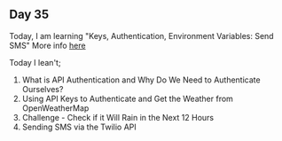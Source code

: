 ## Day 35

Today, I am learning "Keys, Authentication, Environment Variables: Send SMS"
More info [here](Day35/Day35.md)

Today I lean't;

1. What is API Authentication and Why Do We Need to Authenticate Ourselves?
2. Using API Keys to Authenticate and Get the Weather from OpenWeatherMap
3. Challenge - Check if it Will Rain in the Next 12 Hours
4. Sending SMS via the Twilio API
